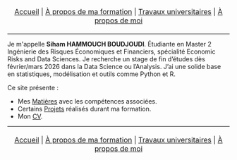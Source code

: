 <nav style="text-align:center; font-size:16px; margin-bottom:20px;">
  <a href="index.md">Accueil</a> |
  <a href="matieres.md">À propos de ma formation</a> |
  <a href="projets.md">Travaux universitaires</a> |
  <a href="cv.md">À propos de moi</a>
</nav>

---

Je m'appelle **Siham HAMMOUCH BOUDJOUDI**. Étudiante en Master 2 Ingénierie des Risques Économiques et Financiers, spécialité Economic Risks and Data Sciences. Je recherche un stage de fin d’études dès février/mars 2026 dans la Data Science ou l’Analysis. 
J’ai une solide base en statistiques, modélisation et outils comme Python et R.

Ce site présente :
- Mes [Matières](matieres.md)  avec les compétences associées. 
- Certains [Projets](projets.md) réalisés durant ma formation. 
- Mon [CV](cv.md). 

---
<nav style="text-align:center; font-size:16px; margin-top:20px;">
  <a href="index.html">Accueil</a> |
  <a href="matieres.html">À propos de ma formation</a> |
  <a href="projets.html">Travaux universitaires</a> |
  <a href="cv.html">À propos de moi</a>
</nav>
